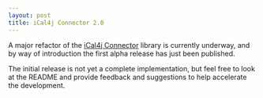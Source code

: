 ```yaml
---
layout: post
title: iCal4j Connector 2.0
---
```


A major refactor of the [iCal4j Connector] library is currently underway, and by way of introduction the first
alpha release has just been published.

The initial release is not yet a complete implementation, but feel free to look at the README and provide
feedback and suggestions to help accelerate the development.

[iCal4j Connector]: https://github.com/ical4j/ical4j-connector/tree/feature/refactor
